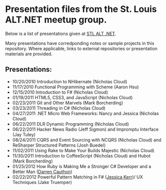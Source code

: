 # Presentation files from the St. Louis ALT.NET meetup group. #

Below is a list of presentations given at [STL ALT .NET](http://www.meetup.com/stlaltdotnet).

Many presentations have corredponding notes or sample projects in this repository.  Where applicable, links to external repositories or presentation materials are provided.

## Presentations: ##

- 10/20/2010 Introduction to NHibernate (Nicholas Cloud)
- 11/17/2010 Functional Programming with Scheme (Aaron Hsu)
- 12/15/2010 Introduction to F# (Nicholas Cloud)
- 01/19/2011 HTML5, CSS3, and JavaScript (Nicholas Cloud)
- 02/23/2011 Git and Other Marvels (Mark Borcherding)
- 03/23/2011 Threading in C# (Nicholas Cloud)
- 04/27/2011 .NET Micro Web Frameworks: Nancy and Jessica (Nicholas Cloud)
- 06/22/2011 DLR Dynamic Programming (Nicholas Cloud)
- 06/22/2011 Hacker News Radio (Jeff Sigmon) and Impromptu Interface (Jay Tuley) 
- 08/24/2011 CQRS and Event Sourcing with NCQRS (Nicholas Cloud) and ReSharper Structured Patterns (Josh Buedel)
- 11/02/2011 Using Rake to Make Your Builds Majestic (Nicholas Cloud)
- 11/30/2011 Introduction to CoffeeScript (Nicholas Cloud) and Hubot (Mark Borcherding)
- 01/25/2012 How Ruby is Making Me a Stronger C# Developer and a Better Man ([Darren Cauthon](http://vimeo.com/25755615))
- 02/22/2012 Powerful Pattern Matching in F# ([Jessica Kerr](http://jessitron.blogspot.com/))/ UX Techniques (Jake Truemper)